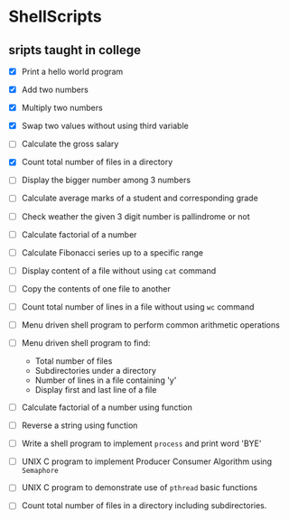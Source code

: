 # ShellScripts
## sripts taught in college   
- [x] Print a hello world program
- [x] Add two numbers
- [x] Multiply two numbers
- [x] Swap two values without using third variable
- [ ] Calculate the gross salary
- [x] Count total number of files in a directory
- [ ] Display the bigger number among 3 numbers
- [ ] Calculate average marks of a student and corresponding grade
- [ ] Check weather the given 3 digit number is pallindrome or not
- [ ] Calculate factorial of a number
- [ ] Calculate Fibonacci series up to a specific range
- [ ] Display content of a file without using ```cat``` command
- [ ] Copy the contents of one file to another
- [ ] Count total number of lines in a file without using ```wc``` command
- [ ] Menu driven shell program to perform common arithmetic operations 
- [ ] Menu driven shell program to find:     
  * Total number of files
  * Subdirectories under a directory
  * Number of lines in a file containing \'y\'
  * Display first and last line of a file   
- [ ] Calculate factorial of a number using function
- [ ] Reverse a string using function
- [ ] Write a shell program to implement ```process``` and print word \'BYE\'
- [ ] UNIX C program to implement Producer Consumer Algorithm using ```Semaphore```
- [ ] UNIX C program to demonstrate use of ```pthread``` basic functions
- [ ] Count total number of files in a directory including subdirectories.


